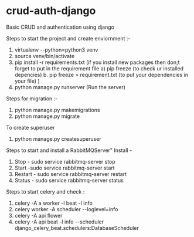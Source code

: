 # crud-auth-django

Basic CRUD and authentication using django

Steps to start the project and create enviornment :-

1. virtualenv --python=python3 venv
2. source venv/bin/activate
3. pip install -r requirements.txt
   (if you install new packages then don;t forget to put in the requirement file
   a) pip freeze (to check ur installed depencies)
   b. pip freeze > requirement.txt (to put your dependencies in your file)
   )
4. python manage.py runserver (Run the server)

Steps for migration :-

1. python manage.py makemigrations
2. python manage.py migrate

To create superuser

1.  python manage.py createsuperuser

Steps to start and install a RabbitMQServer"
Install -

1. Stop - sudo service rabbitmq-server stop
2. Start -sudo service rabbitmq-server start
3. Restart - sudo service rabbitmq-server restart
4. Status - sudo service rabbitmq-server status

Steps to start celery and check :

1. celery -A a worker -l beat -l info
2. celery worker -A scheduler --loglevel=info
3. celery -A api flower
4. celery -A api beat -l info --scheduler django_celery_beat.schedulers:DatabaseScheduler
